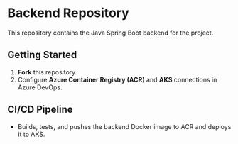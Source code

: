 # Backend Repository

This repository contains the Java Spring Boot backend for the project.

## Getting Started

1. **Fork** this repository.
2. Configure **Azure Container Registry (ACR)** and **AKS** connections in Azure DevOps.

## CI/CD Pipeline

- Builds, tests, and pushes the backend Docker image to ACR and deploys it to AKS.
